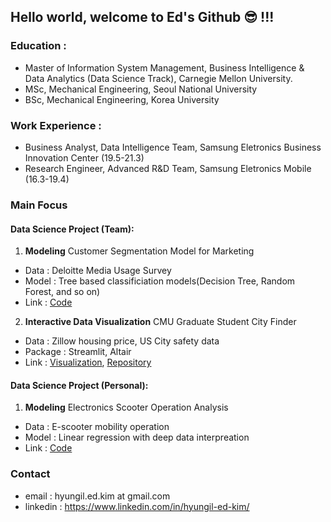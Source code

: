 

## Hello world, welcome to Ed's Github &#128526; !!! 

### Education :
* Master of Information System Management, Business Intelligence & Data Analytics (Data Science Track), Carnegie Mellon University.
* MSc, Mechanical Engineering, Seoul National University
* BSc, Mechanical Engineering, Korea University
### Work Experience : 
* Business Analyst, Data Intelligence Team, Samsung Eletronics Business Innovation Center (19.5-21.3)
* Research Engineer, Advanced R&D Team, Samsung Eletronics Mobile (16.3-19.4)

### Main Focus
#### Data Science Project (Team): 
1. **Modeling** Customer Segmentation Model for Marketing 
- Data : Deloitte Media Usage Survey
- Model : Tree based classificiation models(Decision Tree, Random Forest, and so on)
- Link : [Code](https://github.com/hyungilk/hyungilk/blob/main/DSPM_final_code_summary.ipynb)
2. **Interactive Data Visualization** CMU Graduate Student City Finder
- Data : Zillow housing price, US City safety data
- Package : Streamlit, Altair
- Link : [Visualization](https://share.streamlit.io/cmu-ids-2022/final-project-champion/main/app.py), 
         [Repository](https://github.com/CMU-IDS-2022/final-project-champion)

#### Data Science Project (Personal):
1. **Modeling** Electronics Scooter Operation Analysis
- Data : E-scooter mobility operation
- Model : Linear regression with deep data interpreation
- Link : [Code](https://github.com/hyungilk/hyungilk/blob/main/Eletronic%20Scooter%20Analysis.ipynb)

### Contact
* email : hyungil.ed.kim at gmail.com
* linkedin : https://www.linkedin.com/in/hyungil-ed-kim/


<!---
hyungilk/hyungilk is a ✨ special ✨ repository because its `README.md` (this file) appears on your GitHub profile.
You can click the Preview link to take a look at your changes.
--->
